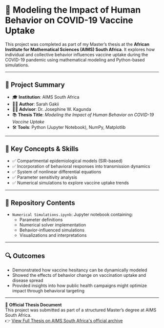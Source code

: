 # 🧠 Modeling the Impact of Human Behavior on COVID-19 Vaccine Uptake

This project was completed as part of my Master’s thesis at the **African Institute for Mathematical Sciences (AIMS) South Africa**. It explores how individual and collective behavior influences vaccine uptake during the COVID-19 pandemic using mathematical modeling and Python-based simulations.

---

## 📘 Project Summary

- 🎓 **Institution**: AIMS South Africa  
- 🧑‍🎓 **Author**: Sarah Gakii  
- 👩‍🏫 **Advisor**: Dr. Josephine W. Kagunda  
- 📚 **Thesis Title**: *Modeling the Impact of Human Behavior on COVID-19 Vaccine Uptake*  
- 🛠️ **Tools**: Python (Jupyter Notebook), NumPy, Matplotlib  

---

## 🧮 Key Concepts & Skills

- ✅ Compartmental epidemiological models (SIR-based)
- ✅ Incorporation of behavioral responses into transmission dynamics
- ✅ System of nonlinear differential equations
- ✅ Parameter sensitivity analysis
- ✅ Numerical simulations to explore vaccine uptake trends

---

## 📂 Repository Contents

- `Numerical Simulations.ipynb`: Jupyter notebook containing:
  - Parameter definitions
  - Numerical solver implementation
  - Behavior-influenced simulations
  - Visualizations and interpretations

---

## 🔍 Outcomes

- Demonstrated how vaccine hesitancy can be dynamically modeled
- Showed the effects of behavior change on vaccination uptake and disease spread
- Provided insights into how public health campaigns might optimize impact through behavioral targeting

---

📄 **Official Thesis Document**  
This project was submitted as part of a structured Master’s degree at AIMS South Africa.  
👉 [View Full Thesis on AIMS South Africa's official archive](https://drive.google.com/file/d/19TXbXPjAJ3T5Eq59psV8N86TiFoCG8ht/view)

